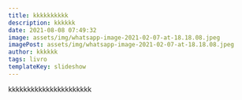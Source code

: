 ```yaml
---
title: kkkkkkkkkk
description: kkkkkk
date: 2021-08-08 07:49:32
image: assets/img/whatsapp-image-2021-02-07-at-18.18.08.jpeg
imagePost: assets/img/whatsapp-image-2021-02-07-at-18.18.08.jpeg
author: kkkkkk
tags: livro
templateKey: slideshow
---
```

kkkkkkkkkkkkkkkkkkkkkk